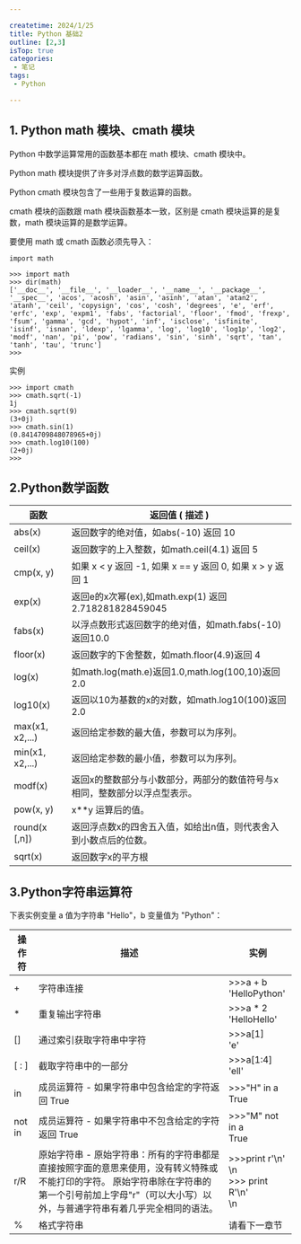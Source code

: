 ```yaml
---

createtime: 2024/1/25
title: Python 基础2
outline: [2,3]
isTop: true
categories:
 - 笔记
tags:
 - Python

---
```

## 1. Python math 模块、cmath 模块 
Python 中数学运算常用的函数基本都在 math 模块、cmath 模块中。

Python math 模块提供了许多对浮点数的数学运算函数。

Python cmath 模块包含了一些用于复数运算的函数。

cmath 模块的函数跟 math 模块函数基本一致，区别是 cmath 模块运算的是复数，math 模块运算的是数学运算。

要使用 math 或 cmath 函数必须先导入：

```
import math
```
```
>>> import math
>>> dir(math)
['__doc__', '__file__', '__loader__', '__name__', '__package__', '__spec__', 'acos', 'acosh', 'asin', 'asinh', 'atan', 'atan2', 'atanh', 'ceil', 'copysign', 'cos', 'cosh', 'degrees', 'e', 'erf', 'erfc', 'exp', 'expm1', 'fabs', 'factorial', 'floor', 'fmod', 'frexp', 'fsum', 'gamma', 'gcd', 'hypot', 'inf', 'isclose', 'isfinite', 'isinf', 'isnan', 'ldexp', 'lgamma', 'log', 'log10', 'log1p', 'log2', 'modf', 'nan', 'pi', 'pow', 'radians', 'sin', 'sinh', 'sqrt', 'tan', 'tanh', 'tau', 'trunc']
>>>
```
实例
```
>>> import cmath
>>> cmath.sqrt(-1)
1j
>>> cmath.sqrt(9)
(3+0j)
>>> cmath.sin(1)
(0.8414709848078965+0j)
>>> cmath.log10(100)
(2+0j)
>>>
```

## 2.Python数学函数
|函数 |	返回值 ( 描述 )|
|---|---|
|abs(x)	   |返回数字的绝对值，如abs(-10) 返回 10|
|ceil(x) 	|返回数字的上入整数，如math.ceil(4.1) 返回 5|
|cmp(x, y)|如果 x < y 返回 -1, 如果 x == y 返回 0, 如果 x > y 返回 1|
|exp(x) 	|返回e的x次幂(ex),如math.exp(1) 返回2.718281828459045|
|fabs(x)	|以浮点数形式返回数字的绝对值，如math.fabs(-10) 返回10.0|
|floor(x) |返回数字的下舍整数，如math.floor(4.9)返回 4|
|log(x) 	|如math.log(math.e)返回1.0,math.log(100,10)返回2.0|
|log10(x) |返回以10为基数的x的对数，如math.log10(100)返回 2.0|
|max(x1, x2,...) 	|返回给定参数的最大值，参数可以为序列。|
|min(x1, x2,...) 	|返回给定参数的最小值，参数可以为序列。|
|modf(x) 	|返回x的整数部分与小数部分，两部分的数值符号与x相同，整数部分以浮点型表示。|
|pow(x, y)	|x**y 运算后的值。|
|round(x [,n])	|返回浮点数x的四舍五入值，如给出n值，则代表舍入到小数点后的位数。|
|sqrt(x) 	|返回数字x的平方根|


## 3.Python字符串运算符
下表实例变量 a 值为字符串 "Hello"，b 变量值为 "Python"：

|操作符|   描述 |	实例|
|---|---|---|
|+	   |字符串连接	 |  >>>a + b <br>'HelloPython'|
|*	   |重复输出字符串	|>>>a * 2<br>'HelloHello'|
|[]	   |通过索引获取字符串中字符|>>>a[1] <br>'e'|
|[ : ]	| 截取字符串中的一部分|	>>>a[1:4]<br>'ell'|
|in	   |成员运算符 - 如果字符串中包含给定的字符返回 True 	   | >>>"H" in a <br>True|
|not in |成员运算符 - 如果字符串中不包含给定的字符返回 True 	|>>>"M" not in a<br>True |
|r/R	   |原始字符串 - 原始字符串：所有的字符串都是直接按照字面的意思来使用，没有转义特殊或不能打印的字符。 原始字符串除在字符串的第一个引号前加上字母"r"（可以大小写）以外，与普通字符串有着几乎完全相同的语法。	 |>>>print r'\n'<br>\n<br>>>> print R'\n'<br>\n<br>
|%	|格式字符串	|请看下一章节|